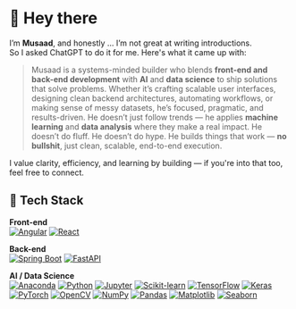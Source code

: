 # 👋 Hey there

I’m **Musaad**, and honestly ... I’m not great at writing introductions.  
So I asked ChatGPT to do it for me. Here's what it came up with:

> Musaad is a systems-minded builder who blends **front-end and back-end development** with **AI** and **data science** to ship solutions that solve problems. Whether it’s crafting scalable user interfaces, designing clean backend architectures, automating workflows, or making sense of messy datasets, he’s focused, pragmatic, and results-driven. He doesn’t just follow trends — he applies **machine learning** and **data analysis** where they make a real impact. He doesn’t do fluff. He doesn’t do hype. He builds things that work — **no bullshit**, just clean, scalable, end-to-end execution.

I value clarity, efficiency, and learning by building — if you're into that too, feel free to connect.

## 🧰 Tech Stack  

**Front-end**  
[![Angular](https://img.shields.io/badge/Angular-DD0031?style=flat&logo=angular&logoColor=white)](https://angular.io)
[![React](https://img.shields.io/badge/React-20232A?style=flat&logo=react&logoColor=61DAFB)](https://reactjs.org)

**Back-end**  
[![Spring Boot](https://img.shields.io/badge/Spring_Boot-6DB33F?style=flat&logo=spring-boot&logoColor=white)](https://spring.io/projects/spring-boot)
[![FastAPI](https://img.shields.io/badge/FastAPI-009688?style=flat&logo=fastapi&logoColor=white)](https://fastapi.tiangolo.com)

**AI / Data Science**  
[![Anaconda](https://img.shields.io/badge/Anaconda-44A833?style=flat&logo=anaconda&logoColor=white)](https://www.anaconda.com)
[![Python](https://img.shields.io/badge/Python-3776AB?style=flat&logo=python&logoColor=white)](https://www.python.org)
[![Jupyter](https://img.shields.io/badge/Jupyter-F37626?style=flat&logo=jupyter&logoColor=white)](https://jupyter.org)
[![Scikit-learn](https://img.shields.io/badge/Scikit--learn-F7931E?style=flat&logo=scikit-learn&logoColor=white)](https://scikit-learn.org)
[![TensorFlow](https://img.shields.io/badge/TensorFlow-FF6F00?style=flat&logo=tensorflow&logoColor=white)](https://www.tensorflow.org)
[![Keras](https://img.shields.io/badge/Keras-D00000?style=flat&logo=keras&logoColor=white)](https://keras.io)
[![PyTorch](https://img.shields.io/badge/PyTorch-EE4C2C?style=flat&logo=pytorch&logoColor=white)](https://pytorch.org)
[![OpenCV](https://img.shields.io/badge/OpenCV-5C3EE8?style=flat&logo=opencv&logoColor=white)](https://opencv.org)
[![NumPy](https://img.shields.io/badge/NumPy-013243?style=flat&logo=numpy&logoColor=white)](https://numpy.org)
[![Pandas](https://img.shields.io/badge/Pandas-150458?style=flat&logo=pandas&logoColor=white)](https://pandas.pydata.org)
[![Matplotlib](https://img.shields.io/badge/Matplotlib-11557C?style=flat&logo=plotly&logoColor=white)](https://matplotlib.org)
[![Seaborn](https://img.shields.io/badge/Seaborn-3776AB?style=flat&logo=python&logoColor=white)](https://seaborn.pydata.org)



<!--
**MusaadTech/MusaadTech** is a ✨ _special_ ✨ repository because its `README.md` (this file) appears on your GitHub profile.

Here are some ideas to get you started:

- 🔭 I’m currently working on ...
- 🌱 I’m currently learning ...
- 👯 I’m looking to collaborate on ...
- 🤔 I’m looking for help with ...
- 💬 Ask me about ...
- 📫 How to reach me: ...
- 😄 Pronouns: ...
- ⚡ Fun fact: ...
-->
